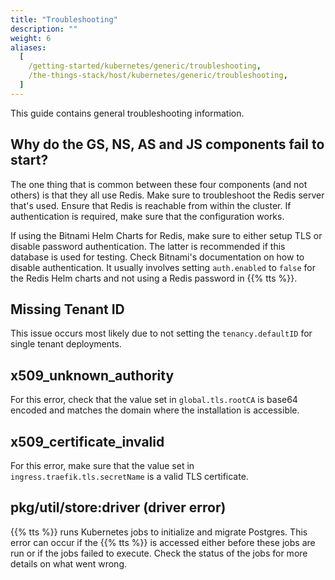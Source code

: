 ```yaml
---
title: "Troubleshooting"
description: ""
weight: 6
aliases:
  [
    /getting-started/kubernetes/generic/troubleshooting,
    /the-things-stack/host/kubernetes/generic/troubleshooting,
  ]
---
```


This guide contains general troubleshooting information.

<!--more-->

## Why do the GS, NS, AS and JS components fail to start?

The one thing that is common between these four components (and not others) is that they all use Redis. Make sure to troubleshoot the Redis server that's used. Ensure that Redis is reachable from within the cluster. If authentication is required, make sure that the configuration works.

If using the Bitnami Helm Charts for Redis, make sure to either setup TLS or disable password authentication. The latter is recommended if this database is used for testing. Check Bitnami's documentation on how to disable authentication. It usually involves setting `auth.enabled` to `false` for the Redis Helm charts and not using a Redis password in {{% tts %}}.

## Missing Tenant ID

This issue occurs most likely due to not setting the `tenancy.defaultID` for single tenant deployments.

## x509_unknown_authority

For this error, check that the value set in `global.tls.rootCA` is base64 encoded and matches the domain where the installation is accessible.

## x509_certificate_invalid

For this error, make sure that the value set in `ingress.traefik.tls.secretName` is a valid TLS certificate.

## pkg/util/store:driver (driver error)

{{% tts %}} runs Kubernetes jobs to initialize and migrate Postgres. This error can occur if the {{% tts %}} is accessed either before these jobs are run or if the jobs failed to execute. Check the status of the jobs for more details on what went wrong.
